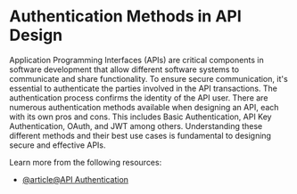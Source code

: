 # Authentication Methods in API Design

Application Programming Interfaces (APIs) are critical components in software development that allow different software systems to communicate and share functionality. To ensure secure communication, it's essential to authenticate the parties involved in the API transactions. The authentication process confirms the identity of the API user. There are numerous authentication methods available when designing an API, each with its own pros and cons. This includes Basic Authentication, API Key Authentication, OAuth, and JWT among others. Understanding these different methods and their best use cases is fundamental to designing secure and effective APIs.

Learn more from the following resources:

- [@article@API Authentication](https://www.postman.com/api-platform/api-authentication/)
